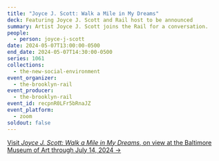 ```yaml
---
title: "Joyce J. Scott: Walk a Mile in My Dreams"
deck: Featuring Joyce J. Scott and Rail host to be announced
summary: Artist Joyce J. Scott joins the Rail for a conversation.
people:
  - person: joyce-j-scott
date: 2024-05-07T13:00:00-0500
end_date: 2024-05-07T14:30:00-0500
series: 1061
collections:
  - the-new-social-environment
event_organizer:
  - the-brooklyn-rail
event_producer:
  - the-brooklyn-rail
event_id: recpnR0LFr5bRnaJZ
event_platform:
  - zoom
soldout: false
---
```

[V﻿isit *Joyce J. Scott: Walk a Mile in My Dreams*, on view at the Baltimore Museum of Art through July 14, 2024 →](https://artbma.org/exhibition/joyce-j-scott-walk-a-mile-in-my-dreams/)